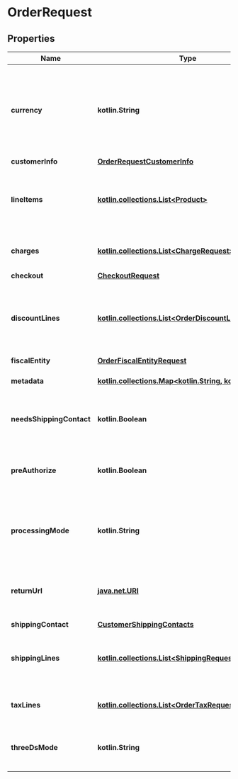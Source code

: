 
# OrderRequest

## Properties
Name | Type | Description | Notes
------------ | ------------- | ------------- | -------------
**currency** | **kotlin.String** | Currency with which the payment will be made. It uses the 3-letter code of the [International Standard ISO 4217.](https://es.wikipedia.org/wiki/ISO_4217) | 
**customerInfo** | [**OrderRequestCustomerInfo**](OrderRequestCustomerInfo.md) |  | 
**lineItems** | [**kotlin.collections.List&lt;Product&gt;**](Product.md) | List of [products](https://developers.conekta.com/v2.1.0/reference/orderscreateproduct) that are sold in the order. You must have at least one product. | 
**charges** | [**kotlin.collections.List&lt;ChargeRequest&gt;**](ChargeRequest.md) | List of [charges](https://developers.conekta.com/v2.1.0/reference/orderscreatecharge) that are applied to the order |  [optional]
**checkout** | [**CheckoutRequest**](CheckoutRequest.md) |  |  [optional]
**discountLines** | [**kotlin.collections.List&lt;OrderDiscountLinesRequest&gt;**](OrderDiscountLinesRequest.md) | List of [discounts](https://developers.conekta.com/v2.1.0/reference/orderscreatediscountline) that are applied to the order. You must have at least one discount. |  [optional]
**fiscalEntity** | [**OrderFiscalEntityRequest**](OrderFiscalEntityRequest.md) |  |  [optional]
**metadata** | [**kotlin.collections.Map&lt;kotlin.String, kotlin.Any&gt;**](kotlin.Any.md) | Metadata associated with the order |  [optional]
**needsShippingContact** | **kotlin.Boolean** | Allows you to fill out the shipping information at checkout |  [optional]
**preAuthorize** | **kotlin.Boolean** | Indicates whether the order charges must be preauthorized |  [optional]
**processingMode** | **kotlin.String** | Indicates the processing mode for the order, either ecommerce, recurrent or validation. |  [optional]
**returnUrl** | [**java.net.URI**](java.net.URI.md) | Indicates the redirection callback upon completion of the 3DS2 flow. |  [optional]
**shippingContact** | [**CustomerShippingContacts**](CustomerShippingContacts.md) |  |  [optional]
**shippingLines** | [**kotlin.collections.List&lt;ShippingRequest&gt;**](ShippingRequest.md) | List of [shipping costs](https://developers.conekta.com/v2.1.0/reference/orderscreateshipping). If the online store offers digital products. |  [optional]
**taxLines** | [**kotlin.collections.List&lt;OrderTaxRequest&gt;**](OrderTaxRequest.md) | List of [taxes](https://developers.conekta.com/v2.1.0/reference/orderscreatetaxes) that are applied to the order. |  [optional]
**threeDsMode** | **kotlin.String** | Indicates the 3DS2 mode for the order, either smart or strict. |  [optional]




